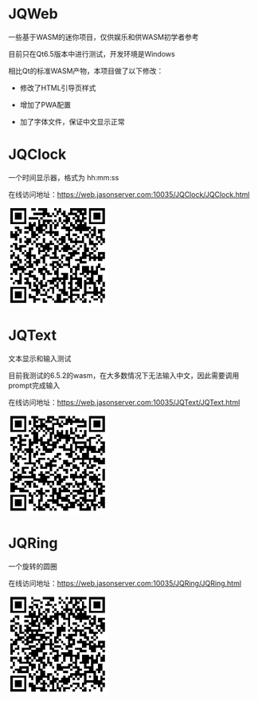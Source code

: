 # JQWeb

一些基于WASM的迷你项目，仅供娱乐和供WASM初学者参考

目前只在Qt6.5版本中进行测试，开发环境是Windows

相比Qt的标准WASM产物，本项目做了以下修改：

* 修改了HTML引导页样式

* 增加了PWA配置

* 加了字体文件，保证中文显示正常


# JQClock

一个时间显示器，格式为 hh:mm:ss

在线访问地址：https://web.jasonserver.com:10035/JQClock/JQClock.html

![](./doc/JQClock.png)


# JQText

文本显示和输入测试

目前我测试的6.5.2的wasm，在大多数情况下无法输入中文，因此需要调用prompt完成输入

在线访问地址：https://web.jasonserver.com:10035/JQText/JQText.html

![](./doc/JQText.png)


# JQRing

一个旋转的圆圈

在线访问地址：https://web.jasonserver.com:10035/JQRing/JQRing.html

![](./doc/JQRing.png)

